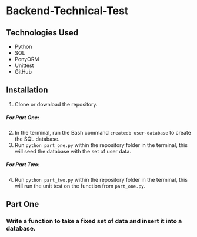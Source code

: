 # Backend-Technical-Test

## Technologies Used
* Python
* SQL
* PonyORM
* Unittest
* GitHub

## Installation
1. Clone or download the repository.
##### For Part One:
2. In the terminal, run the Bash command `createdb user-database` to create the SQL database.
3. Run `python part_one.py` within the repository folder in the terminal, this will seed the database with the set of user data.
##### For Part Two:
4. Run `python part_two.py` within the repository folder in the terminal, this will run the unit test on the function from `part_one.py`.

## Part One
### Write a function to take a fixed set of data and insert it into a database.
